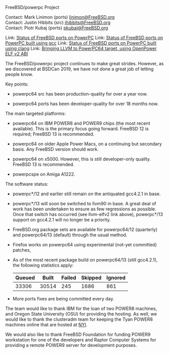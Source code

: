 FreeBSD/powerpc Project

Contact: Mark Linimon (ports) <linimon@FreeBSD.org>  
Contact: Justin Hibbits (src) <jhibbits@FreeBSD.org>  
Contact: Piotr Kubaj (ports) <pkubaj@FreeBSD.org>  

Link:	[Status of FreeBSD ports on PowerPC](https://wiki.freebsd.org/powerpc/ports)
Link:	[Status of FreeBSD ports on PowerPC built using gcc](https://wiki.freebsd.org/powerpc/ports/PortsOnGcc)
Link:	[Status of FreeBSD ports on PowerPC built using clang](https://wiki.freebsd.org/powerpc/ports/PortsOnClang)
Link:	[Bringing LLVM to PowerPC64 target, using OpenPower ELF v2 ABI](https://wiki.freebsd.org/powerpc/llvm-elfv2)

The FreeBSD/powerpc project continues to make great strides.  However,
as we discovered at BSDCan 2019, we have not done a great job of letting
people know.

Key points:

 - powerpc64 src has been production-quality for over a year now.

 - powerpc64 ports has been developer-quality for over 18 months now.

The main targeted platforms:

 - powerpc64 on IBM POWER8 and POWER9 chips (the most recent available).
   This is the primary focus going forward.  FreeBSD 12 is required;
   FreeBSD 13 is recommended.

 - powerpc64 on older Apple Power Macs, on a continuing but secondary
   basis.  Any FreeBSD version should work.

 - powerpc64 on x5000.  However, this is still developer-only quality.
   FreeBSD 13 is recommended.
   
 - powerpcspe on Amiga A1222.

The software status:

 - powerpc*/12 and earlier still remain on the antiquated gcc4.2.1 in
   base.

 - powerpc*/13 will soon be switched to llvm90 in base.  A great deal
   of work has been undertaken to ensure as few regressions as possible.
   Once that switch has occurred (see llvm-elfv2 link above), powerpc*/13
   support on gcc4.2.1 will no longer be a priority.

 - FreeBSD.org package sets are available for powerpc64/12 (quarterly)
   and powerpc64/13 (default) through the usual method.
   
 - Firefox works on powerpc64 using experimental (not-yet committed) patches,

 - As of the most recent package build on powerpc64/13 (still gcc4.2.1),
   the following statistics apply:

   | Queued | Built | Failed | Skipped | Ignored |
   |--------|-------|--------|---------|---------|
   | 33306  | 30514 | 245    | 1686    | 861     |

 - More ports fixes are being committed every day.

The team would like to thank IBM for the loan of two POWER8 machines,
and Oregon State University (OSU) for providing the hosting.  As well,
we would like to thank the clusteradm team for keeping the Tyan POWER8
machines online that are hosted at [NYI](https://www.nyi.net).

We would also like to thank FreeBSD Foundation for funding POWER9 workstation
for one of the developers and Raptor Computer Systems for providing a remote
POWER9 server for development purposes.
